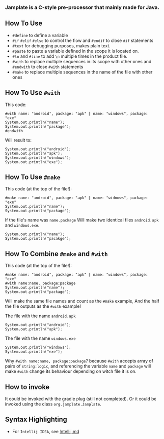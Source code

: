 ### Jamplate is a C-style pre-processor that mainly made for Java.

## How To Use
 - `#define` to define a variable
 - `#if` `#elif` `#else` to control the flow and `#endif` to close `#if` statements
 - `#text` for debugging purposes, makes plain text.
 - `#paste` to paste a variable defined in the scope it is located on. 
 - `#ln` and `#line` to add `\n` multiple times in the product file.
 - `#with` to replace multiple sequences in its scope with other ones and `#endwith` to close `#with` statements
 - `#make` to replace multiple sequences in the name of the file with other ones

## How To Use `#with`
 This code: 
 ```
 #with name: "android", package: "apk" | name: "windows", package: "exe"
 System.out.println("name");
 System.out.println("package");
 #endwith
 ```
 Will result to:
 ```
 System.out.println("android");
 System.out.println("apk");
 System.out.println("windows");
 System.out.println("exe");
 ```
 
## How To Use `#make`
 This code (at the top of the file!):
 ```
 #make name: "android", package: "apk" | name: "widnows", package: "exe"
 System.out.println("name");
 System.out.println("package");
 ```
 If the file's name was `name.package`
 Will make two identical files `android.apk` and `windows.exe`.
 ```
 System.out.println("name");
 System.out.println("pacakge");
 ```
 
## How To Combine `#make` and `#with`
 This code (at the top of the file!):
 ```
 #make name: "android", package: "apk" | name: "windows", package: "exe"
 #with name:name, package:package
 System.out.println("name");
 System.out.println("package");
 ```
 Will make the same file names and count as the `#make` example, And the half the file outputs as the `#with` example!
 
 The file with the name `android.apk`
 ```
 System.out.println("android");
 System.out.println("apk");
 ```
 
 The file with the name `windows.exe`
 ```
 System.out.println("windows");
 System.out.println("exe");
 ```
 
 Why `#with name:name, package:package`?
 because `#with` accepts array of pairs of `string:logic`, and referencing the variable `name` and `package` will make `#with` change its behaviour depending on witch file it is on.

## How to invoke
 It could be invoked with the gradle plug (still not completed). 
 Or it could be invoked using the class `org.jamplate.Jamplate`.

## Syntax Highlighting
  - For `Intellij IDEA`, see [Intellij.md](https://github.com/cufyorg/jamplate-processor/blob/master/Intellij.md)